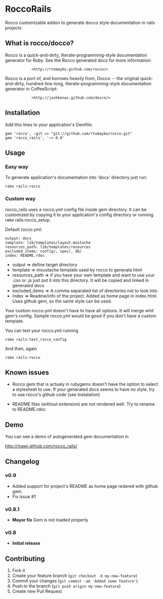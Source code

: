# RoccoRails

Rocco customizable addon to generate docco style documentation in rails projects

## What is rocco/docco?

Rocco is  a quick-and-dirty,  literate-programming-style documentation
generator for Ruby. See the Rocco generated docs for more information:

                <http://rtomayko.github.com/rocco/>


Rocco is a port of,  and borrows heavily from, Docco  -- the original
quick-and-dirty,   hundred-line-long,   literate-programming-style
documentation generator in CoffeeScript:

                <http://jashkenas.github.com/docco/>

## Installation

Add this lines to your application's Gemfile:

    gem 'rocco', :git => "git://github.com/rtomayko/rocco.git"
    gem 'rocco_rails', '~> 0.9'

## Usage

### Easy way

To generate application's documentation into 'docs' directory just run:

    rake rails:rocco

### Custom way

rocco_rails uses a rocco.yml config file inside gem directory. It can be customized by copying it to your application's config directory or running rake rails:rocco_setup.

Default rocco.yml:

    output: docs
    template: lib/templates/layout.mustache
    resources_path: lib/templates/resources
    excluded_items: config/, spec/, db/
    index: README.rdoc

* output => define target directory
* template => moustache template used by rocco to generate html
* resources_path => if you have your own template and want to use your .css or .js just put it into this directory. It will be copied and linked in generated docs
* excluded_items => A comma separated list of directories not to look into
* index => Readme/info of the project. Added as home page in index.html. Uses github gem, so the same style can be used.

Your custom rocco.yml doesn't have to have all options. It will merge whit gem's config. Sample rocco.yml would be good if you don't have a custom template.

You can test your rocco.yml running

    rake rails:test_rocco_config

And then, again

    rake rails:rocco


## Known issues

- Rocco gem that is actualy in rubygems doesn't have the option to select a stylesheet to use. If your generated docs seems to have no style, try to use rocco's github code (see Instalation)

- README files (without extension) are not rendered well. Try to rename to README.rdoc

## Demo

You can see a demo of autogenerated gem documentation in

  http://mawi.github.com/rocco_rails/


## Changelog

### v0.9
- Added support for project's README as home page redered with github gem.
- Fix issue #1

### v0.8.1
- **Mayor fix** Gem is not loaded properly

### v0.8
- **Initial release**



## Contributing

1. Fork it
2. Create your feature branch (`git checkout -b my-new-feature`)
3. Commit your changes (`git commit -am 'Added some feature'`)
4. Push to the branch (`git push origin my-new-feature`)
5. Create new Pull Request
